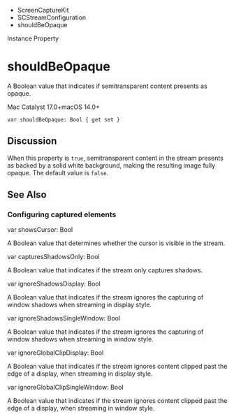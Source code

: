 

- ScreenCaptureKit
- SCStreamConfiguration
-  shouldBeOpaque 

Instance Property

# shouldBeOpaque

A Boolean value that indicates if semitransparent content presents as opaque.

Mac Catalyst 17.0+macOS 14.0+

``` source
var shouldBeOpaque: Bool { get set }
```

## Discussion

When this property is `true`, semitransparent content in the stream presents as backed by a solid white background, making the resulting image fully opaque. The default value is `false`.

## See Also

### Configuring captured elements

var showsCursor: Bool

A Boolean value that determines whether the cursor is visible in the stream.

var capturesShadowsOnly: Bool

A Boolean value that indicates if the stream only captures shadows.

var ignoreShadowsDisplay: Bool

A Boolean value that indicates if the stream ignores the capturing of window shadows when streaming in display style.

var ignoreShadowsSingleWindow: Bool

A Boolean value that indicates if the stream ignores the capturing of window shadows when streaming in window style.

var ignoreGlobalClipDisplay: Bool

A Boolean value that indicates if the stream ignores content clipped past the edge of a display, when streaming in display style.

var ignoreGlobalClipSingleWindow: Bool

A Boolean value that indicates if the stream ignores content clipped past the edge of a display, when streaming in window style.

